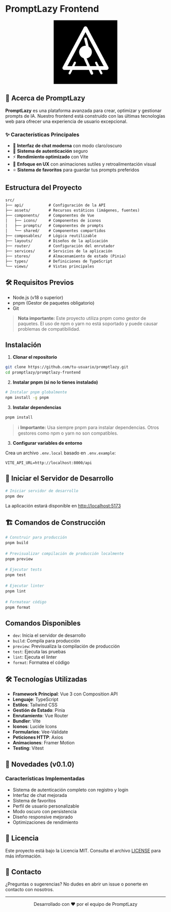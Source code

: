 # PromptLazy Frontend

<p align="center">
  <img src="public/logo.svg" alt="PromptLazy Logo" width="200" style="filter: invert(100%);"/>
</p>

## 🚀 Acerca de PromptLazy

**PromptLazy** es una plataforma avanzada para crear, optimizar y gestionar prompts de IA. Nuestro frontend está construido con las últimas tecnologías web para ofrecer una experiencia de usuario excepcional.

### ✨ Características Principales

- 🎨 **Interfaz de chat moderna** con modo claro/oscuro
- 🔄 **Sistema de autenticación** seguro
- ⚡ **Rendimiento optimizado** con Vite
- 🎯 **Enfoque en UX** con animaciones sutiles y retroalimentación visual
- ⭐ **Sistema de favoritos** para guardar tus prompts preferidos

## Estructura del Proyecto

```
src/
├── api/           # Configuración de la API
├── assets/        # Recursos estáticos (imágenes, fuentes)
├── components/    # Componentes de Vue
│   ├── icons/     # Componentes de iconos
│   ├── prompts/   # Componentes de prompts
│   └── shared/    # Componentes compartidos
├── composables/   # Lógica reutilizable
├── layouts/       # Diseños de la aplicación
├── router/        # Configuración del enrutador
├── services/      # Servicios de la aplicación
├── stores/        # Almacenamiento de estado (Pinia)
├── types/         # Definiciones de TypeScript
└── views/         # Vistas principales
```

## 🛠 Requisitos Previos

- Node.js (v18 o superior)
- pnpm (Gestor de paquetes obligatorio)
- Git

> **Nota importante:** Este proyecto utiliza pnpm como gestor de paquetes. El uso de npm o yarn no está soportado y puede causar problemas de compatibilidad.

## Instalación

1. **Clonar el repositorio**

```bash
git clone https://github.com/tu-usuario/promptlazy.git
cd promptlazy/promptlazy-frontend
```

2. **Instalar pnpm (si no lo tienes instalado)**

```bash
# Instalar pnpm globalmente
npm install -g pnpm
```

3. **Instalar dependencias**

```bash
pnpm install
```

> ℹ️ **Importante:** Usa siempre pnpm para instalar dependencias. Otros gestores como npm o yarn no son compatibles.

3. **Configurar variables de entorno**

Crea un archivo `.env.local` basado en `.env.example`:

```env
VITE_API_URL=http://localhost:8000/api
```

## 🚀 Iniciar el Servidor de Desarrollo

```bash
# Iniciar servidor de desarrollo
pnpm dev
```

La aplicación estará disponible en [http://localhost:5173](http://localhost:5173)

## 🏗 Comandos de Construcción

```bash
# Construir para producción
pnpm build

# Previsualizar compilación de producción localmente
pnpm preview

# Ejecutar tests
pnpm test

# Ejecutar linter
pnpm lint

# Formatear código
pnpm format
```

## Comandos Disponibles

- `dev`: Inicia el servidor de desarrollo
- `build`: Compila para producción
- `preview`: Previsualiza la compilación de producción
- `test`: Ejecuta las pruebas
- `lint`: Ejecuta el linter
- `format`: Formatea el código

## 🛠 Tecnologías Utilizadas

- **Framework Principal**: Vue 3 con Composition API
- **Lenguaje**: TypeScript
- **Estilos**: Tailwind CSS
- **Gestión de Estado**: Pinia
- **Enrutamiento**: Vue Router
- **Bundler**: Vite
- **Iconos**: Lucide Icons
- **Formularios**: Vee-Validate
- **Peticiones HTTP**: Axios
- **Animaciones**: Framer Motion
- **Testing**: Vitest

## 🌟 Novedades (v0.1.0)

### Características Implementadas

- Sistema de autenticación completo con registro y login
- Interfaz de chat mejorada
- Sistema de favoritos
- Perfil de usuario personalizable
- Modo oscuro con persistencia
- Diseño responsive mejorado
- Optimizaciones de rendimiento

## 📄 Licencia

Este proyecto está bajo la Licencia MIT. Consulta el archivo [LICENSE](LICENSE) para más información.

## 📧 Contacto

¿Preguntas o sugerencias? No dudes en abrir un issue o ponerte en contacto con nosotros.

---

<p align="center">
  Desarrollado con ❤️ por el equipo de PromptLazy
</p>
